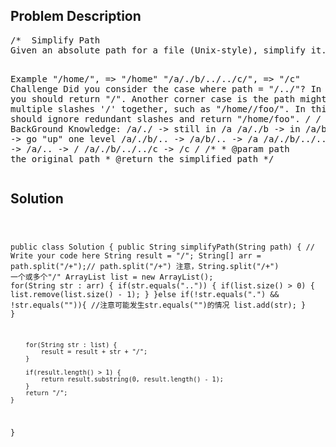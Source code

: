 <!--
<style>
  body { font-family: Arial, sans-serif; }
  .container { max-width: 100%; margin: auto; padding: 20px; }
  .comment-block { background-color: #f9f9f9; padding: 10px; border-left: 5px solid #ccc; max-width: 600px; margin: auto; word-wrap: break-word; white-space: pre-wrap; }
  .code-block { background-color: #f4f4f4; padding: 10px; border: 1px solid #ddd; }
</style>
-->

<div class='container'>
<h2>Problem Description</h2>
<div class='comment-block'>
<pre>
/*  Simplify Path
Given an absolute path for a file (Unix-style), simplify it.

Example
"/home/", => "/home"
"/a/./b/../../c/", => "/c"
Challenge 
Did you consider the case where path = "/../"?
In this case, you should return "/".
Another corner case is the path might contain multiple slashes '/' together, such as "/home//foo/".
In this case, you should ignore redundant slashes and return "/home/foo".
*/
/* BackGround Knowledge:
/a/./ -> still in /a
/a/./b -> in /a/b
.. -> go "up" one level
/a/./b/.. -> /a/b/.. -> /a
/a/./b/../.. -> /a/.. -> /
/a/./b/../../c -> /c
*/
    /**
     * @param path the original path
     * @return the simplified path
     */
</pre>
</div>

<h2>Solution</h2>
<div class='code-block'>
<pre><code class='language-java'>


public class Solution {
    public String simplifyPath(String path) {
        // Write your code here
        String result = "/";
        String[] arr = path.split("/+");// path.split("/+") 注意，String.split("/+") 一个或多个"/"
        ArrayList<String> list = new ArrayList<String>();
        for(String str : arr) {
            if(str.equals("..")) {
                if(list.size() > 0) {
                    list.remove(list.size() - 1);
                }
            }else if(!str.equals(".") && !str.equals("")){ //注意可能发生str.equals("")的情况
                list.add(str);
            }
        }
        
        for(String str : list) {
            result = result + str + "/";
        }
        
        if(result.length() > 1) {
            return result.substring(0, result.length() - 1);
        }
        return "/";
    }
}</code></pre>
</div>
</div>
